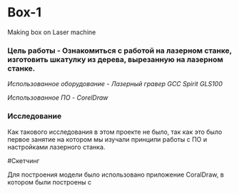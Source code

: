 # Box-1
Making box on Laser machine

### Цель работы - Ознакомиться с работой на лазерном станке, изготовить шкатулку из дерева, вырезанную на лазерном станке.

*Использованное оборудование - Лазерный гравер GCC Spirit GLS100*

*Использованное ПО - CorelDraw*

### Исследование

Как такового исследования в этом проекте не было, так как это было первое занятие на котором мы изучали принципи работы с ПО и настройками лазерного станка.

#Скетчинг

Для построения модели было использовано приложение CoralDraw, в котором были построены с

